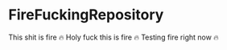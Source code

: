 # FireFuckingRepository
This shit is fire :fire:
Holy fuck this is fire :fire:
Testing fire right now :fire: